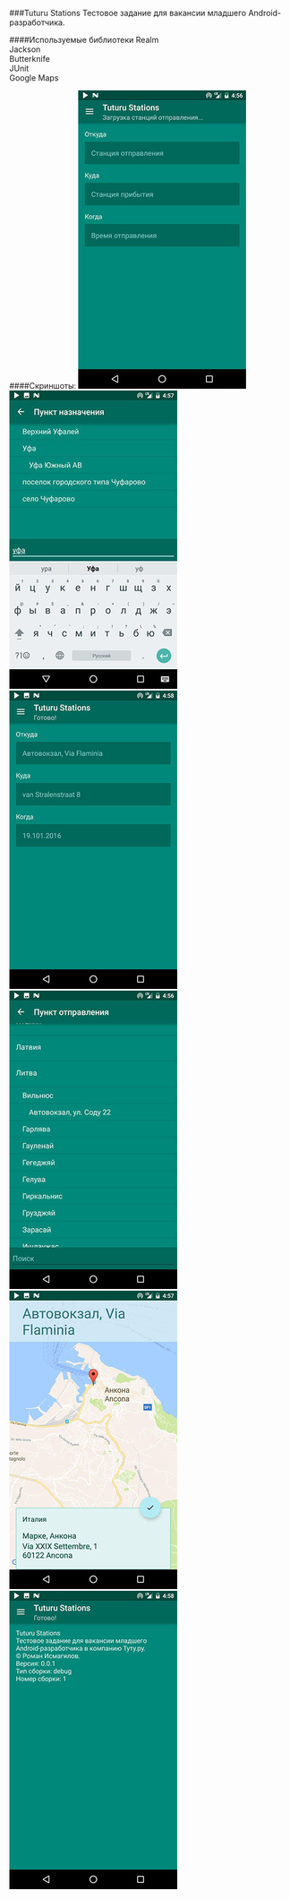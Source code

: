 ###Tuturu Stations
Тестовое задание для вакансии младшего Android-разработчика.

####Используемые библиотеки
Realm  
Jackson  
Butterknife  
JUnit  
Google Maps  

####Скриншоты:
![6](https://github.com/Pomis/TuturuStations/blob/master/screenshots/6.jpg?raw=true)
![5](https://github.com/Pomis/TuturuStations/blob/master/screenshots/5.jpg?raw=true)
![4](https://github.com/Pomis/TuturuStations/blob/master/screenshots/4.jpg?raw=true)
![3](https://github.com/Pomis/TuturuStations/blob/master/screenshots/3.jpg?raw=true)
![2](https://github.com/Pomis/TuturuStations/blob/master/screenshots/2.jpg?raw=true)
![1](https://github.com/Pomis/TuturuStations/blob/master/screenshots/1.jpg?raw=true)



